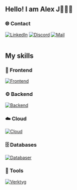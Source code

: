 ## Hello! I am Alex J👨🏻‍💻

### 🌐 Contact
[![LinkedIn](https://skillicons.dev/icons?i=linkedin)](https://www.linkedin.com/in/alxjvc)
[![Discord](https://skillicons.dev/icons?i=discord)](https://discord.com/users/alxjvc)
[![Mail](https://skillicons.dev/icons?i=gmail)](mailto:alxjvc@icloud.com)
<br />
<br />
## My skills

### 🎨 Frontend
[![Frontend](https://skillicons.dev/icons?i=angular,html,css&perline=10)]()

### ⚙️ Backend
[![Backend](https://skillicons.dev/icons?i=java,c,cs,arduino&perline=10)]()

### ☁️ Cloud
[![Cloud](https://skillicons.dev/icons?i=azure&perline=10)]()

### 🗄️ Databases
[![Databaser](https://skillicons.dev/icons?i=mysql,mongodb&perline=10)]()

### 🔧 Tools
[![Verktyg](https://skillicons.dev/icons?i=idea,vscode,git,figma,matlab,visualstudio,ps&perline=10)]()



<!--
**alxjvc/alxjvc** is a ✨ _special_ ✨ repository because its `README.md` (this file) appears on your GitHub profile.

Here are some ideas to get you started:

- 🔭 I’m currently working on ...
- 🌱 I’m currently learning ...
- 👯 I’m looking to collaborate on ...
- 🤔 I’m looking for help with ...
- 💬 Ask me about ...
- 📫 How to reach me: ...
- 😄 Pronouns: ...
- ⚡ Fun fact: ...
-->

